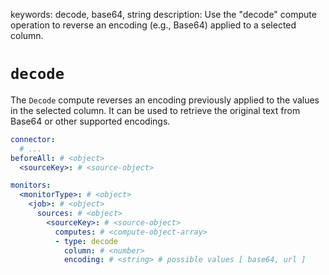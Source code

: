 keywords: decode, base64, string
description: Use the "decode" compute operation to reverse an encoding (e.g., Base64) applied to a selected column.

# `decode`

The `Decode` compute reverses an encoding previously applied to the values in the selected column.
It can be used to retrieve the original text from Base64 or other supported encodings.

```yaml
connector:
  # ...
beforeAll: # <object>
  <sourceKey>: # <source-object>

monitors:
  <monitorType>: # <object>
    <job>: # <object>
      sources: # <object>
        <sourceKey>: # <source-object>
          computes: # <compute-object-array>
          - type: decode
            column: # <number>
            encoding: # <string> # possible values [ base64, url ]
```